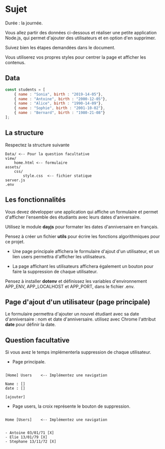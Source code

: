 # Sujet

Durée : la journée.

Vous allez partir des données ci-dessous et réaliser une petite application Node.js, qui permet d'ajouter des utilisateurs et en option d'en supprimer.

Suivez bien les étapes demandées dans le document.

Vous utiliserez vos propres styles pour centrer la page et afficher les contenus.

## Data

```js
const students = [
    { name : "Sonia", birth : "2019-14-05"},
    { name : "Antoine", birth : "2000-12-05"},
    { name : "Alice", birth : "1990-14-09"},
    { name : "Sophie", birth : "2001-10-02"},
    { name : "Bernard", birth : "1980-21-08"}
];
```

## La structure

Respectez la structure suivante

```text
Data/ <-- Pour la question facultative
view/
    home.html <-- formulaire
assets/
    css/
        style.css  <-- fichier statique
server.js
.env
```

## Les fonctionnalités 

Vous devez développer une application qui affiche un formulaire et permet d'afficher l'ensemble des étudiants avec leurs dates d'aniversaire. 

Utilisez le module **dayjs** pour formater les dates d'anniversaire en français. 

Pensez à créer un fichier **utils** pour écrire les fonctions algorithmiques pour ce projet.

- Une page principale affichera le formulaire d'ajout d'un utilisateur, et un lien users permettra d'afficher les utilisateurs.

- La page affichant les utilisateurs affichera également un bouton pour faire la suppression de chaque utilisateur.

Pensez à installer **dotenv** et définissez les variables d'environnement APP_ENV, APP_LOCALHOST et APP_PORT, dans le fichier .env.

## Page d'ajout d'un utilisateur (page principale)

Le formulaire permettra d'ajouter un nouvel étudiant avec sa date d'anniversaire : nom et date d'anniversaire. utilisez avec Chrome l'attribut **date** pour définir la date.

## Question facultative

Si vous avez le temps implémenterla suppression de chaque utilisateur.

- Page principale.

```text

[Home] Users    <-- Implémentez une navigation

Name : []
date : []

[ajouter]

```

- Page users, la croix représente le bouton de suppression.

```text

Home [Users]    <-- Implémentez une navigation


- Antoine 03/01/71 [X]
- Elie 13/01/79 [X]
- Stephane 13/11/72 [X]

```